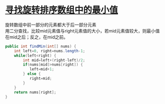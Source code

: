 # [寻找旋转排序数组中的最小值](https://leetcode-cn.com/problems/find-minimum-in-rotated-sorted-array/)

旋转数组中前一部分的元素都大于后一部分元素  
用二分查找，比较mid元素值与right元素值的大小，若mid元素值较大，则最小值在mid之后；反之，在mid之前。

```java
public int findMin(int[] nums) {
    int left=0, right=nums.length-1;
    while(left<right) {
        int mid=left+(right-left)/2;
        if(nums[mid]>nums[right]) {
           left=mid+1;
        } else {
           right=mid;
        }
    }
    return nums[right];
}
```
